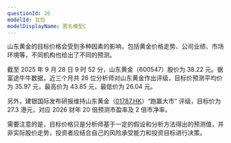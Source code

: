```yaml
---
questionId: 26
modelId: 豆包
modelDisplayName: 匿名模型C
---
```

山东黄金的目标价格会受到多种因素的影响，包括黄金价格走势、公司业绩、市场环境等，不同机构也给出了不同的预测。

截至 2025 年 9 月 28 日 9 时 52 分，山东黄金（600547）股价为 38.22 元。据富途牛牛数据，近三个月共 26 位分析师对山东黄金作出评级，目标价预测平均价为 35.97 元，最高价为 43.85 元，最低价为 26.04 元。

另外，建银国际发布研报维持山东黄金（[01787.HK](https://01787.hk/)）“跑赢大市” 评级，目标价为 27.3 港元，对应 2026 财年 20 倍预测市盈率及 2 倍市净率。

需要注意的是，目标价格只是分析师基于一定的假设和分析方法得出的预测值，并非实际股价走势，投资者应结合自己的风险承受能力和投资目标进行决策。
